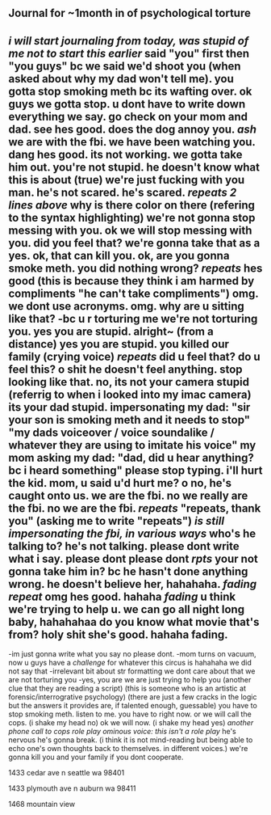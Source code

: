 ## Journal for ~1month in of psychological torture
_i will start journaling from today, was stupid of me not to start this earlier_
said "you" first then "you guys"
bc we said we'd shoot you (when asked about why my dad won't tell me).
you gotta stop smoking meth bc its wafting over.
ok guys we gotta stop.
u dont have to write down everything we say.
go check on your mom and dad.
see hes good.
does the dog annoy you.
*ash*
we are with the fbi.
we have been watching you.
dang hes good.
its not working.
we gotta take him out.
you're not stupid.
he doesn't know what this is about (true)
we're just fucking with you man.
he's not scared.
he's scared.
*repeats 2 lines above*
why is there color on there (refering to the syntax highlighting)
we're not gonna stop messing with you.
ok we will stop messing with you.
did you feel that?
we're gonna take that as a yes.
ok, that can kill you.
ok, are you gonna smoke meth.
you did nothing wrong?
*repeats*
hes good (this is because they think i am harmed by compliments "he can't take compliments")
omg.
we dont use acronyms.
omg.
why are u sitting like that?
-bc u r torturing me
we're not torturing you.
yes you are stupid.
alright~ (from a distance)
yes you are stupid.
you killed our family (crying voice)
*repeats*
did u feel that?
do u feel this?
o shit he doesn't feel anything.
stop looking like that.
no, its not your camera stupid (referrig to when i looked into my imac camera)
its your dad stupid.
impersonating my dad:
"sir your son is smoking meth and it needs to stop"
"my dads voiceover / voice soundalike / whatever they are using to imitate his voice"
my mom asking my dad:
"dad, did u hear anything? bc i heard something"
please stop typing.
i'll hurt the kid.
mom, u said u'd hurt me?
o no, he's caught onto us.
we are the fbi.
no we really are the fbi.
no we are the fbi.
*repeats*
"repeats, thank you" (asking me to write "repeats")
*is still impersonating the fbi, in various ways*
who's he talking to?
he's not talking.
please dont write what i say.
please dont please dont *rpts*
your not gonna take him in?
bc he hasn't done anything wrong.
he doesn't believe her, hahahaha.
*fading repeat*
omg hes good.
hahaha *fading*
u think we're trying to help u.
we can go all night long baby, hahahahaa
do you know what movie that's from?
holy shit she's good.
hahaha fading.
---
-im just gonna write what you say
no please dont.
-mom turns on vacuum, now u guys have a _challenge_ for whatever this circus is
hahahaha
we did not say that
-irrelevant bit about str formatting
we dont care about that
we are not torturing you
-yes, you are
we are just trying to help you (another clue that they are reading a script)
(this is someone who is an artistic at forensic/interrogrative psychology)
(there are just a few cracks in the logic but the answers it provides are, if talented enough, guessable)
you have to stop smoking meth.
listen to me.
you have to right now.
or we will call the cops.
(i shake my head no)
ok we will now.
(i shake my head yes)
*another phone call to cops role play*
*ominous voice: this isn't a role play*
he's nervous he's gonna break.
(i think it is not mind-reading but being able to echo one's own thoughts back to themselves. in different voices.)
we're gonna kill you and your family if you dont cooperate.

1433 cedar ave n
seattle wa 98401

1433 plymouth ave n
auburn wa 98411

1468 mountain view



